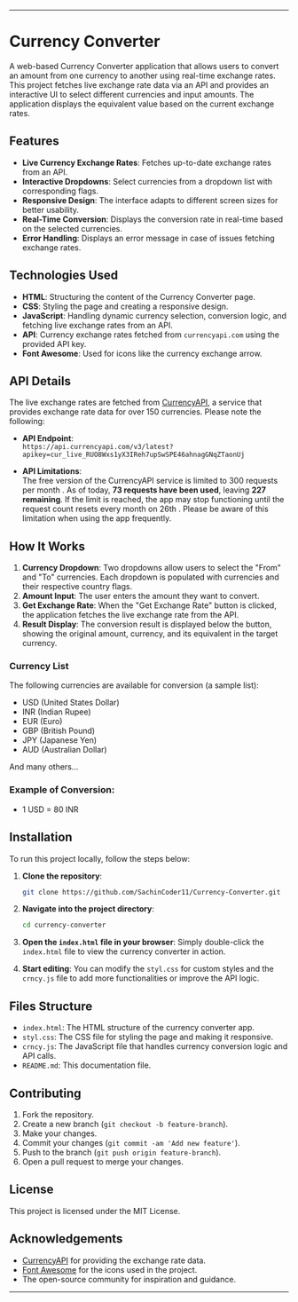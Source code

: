 

---

# Currency Converter

A web-based Currency Converter application that allows users to convert an amount from one currency to another using real-time exchange rates. This project fetches live exchange rate data via an API and provides an interactive UI to select different currencies and input amounts. The application displays the equivalent value based on the current exchange rates.

## Features

- **Live Currency Exchange Rates**: Fetches up-to-date exchange rates from an API.
- **Interactive Dropdowns**: Select currencies from a dropdown list with corresponding flags.
- **Responsive Design**: The interface adapts to different screen sizes for better usability.
- **Real-Time Conversion**: Displays the conversion rate in real-time based on the selected currencies.
- **Error Handling**: Displays an error message in case of issues fetching exchange rates.

## Technologies Used

- **HTML**: Structuring the content of the Currency Converter page.
- **CSS**: Styling the page and creating a responsive design.
- **JavaScript**: Handling dynamic currency selection, conversion logic, and fetching live exchange rates from an API.
- **API**: Currency exchange rates fetched from `currencyapi.com` using the provided API key.
- **Font Awesome**: Used for icons like the currency exchange arrow.

## API Details

The live exchange rates are fetched from [CurrencyAPI](https://currencyapi.com/), a service that provides exchange rate data for over 150 currencies. Please note the following:

- **API Endpoint**:  
  `https://api.currencyapi.com/v3/latest?apikey=cur_live_RUO8Wxs1yX3IReh7upSwSPE46ahnagGNqZTaonUj`

- **API Limitations**:  
  The free version of the CurrencyAPI service is limited to  300 requests per month  . As of today, **73 requests have been used**, leaving **227 remaining**. If the limit is reached, the app may stop functioning until the request count resets every month on 26th . Please be aware of this limitation when using the app frequently.

## How It Works

1. **Currency Dropdown**: Two dropdowns allow users to select the "From" and "To" currencies. Each dropdown is populated with currencies and their respective country flags.
2. **Amount Input**: The user enters the amount they want to convert.
3. **Get Exchange Rate**: When the "Get Exchange Rate" button is clicked, the application fetches the live exchange rate from the API.
4. **Result Display**: The conversion result is displayed below the button, showing the original amount, currency, and its equivalent in the target currency.

### Currency List

The following currencies are available for conversion (a sample list):

- USD (United States Dollar)
- INR (Indian Rupee)
- EUR (Euro)
- GBP (British Pound)
- JPY (Japanese Yen)
- AUD (Australian Dollar)

And many others...

### Example of Conversion:
- 1 USD = 80 INR

## Installation

To run this project locally, follow the steps below:

1. **Clone the repository**:
   ```bash
   git clone https://github.com/SachinCoder11/Currency-Converter.git
   ```

2. **Navigate into the project directory**:
   ```bash
   cd currency-converter
   ```

3. **Open the `index.html` file in your browser**:
   Simply double-click the `index.html` file to view the currency converter in action.

4. **Start editing**: You can modify the `styl.css` for custom styles and the `crncy.js` file to add more functionalities or improve the API logic.

## Files Structure

- `index.html`: The HTML structure of the currency converter app.
- `styl.css`: The CSS file for styling the page and making it responsive.
- `crncy.js`: The JavaScript file that handles currency conversion logic and API calls.
- `README.md`: This documentation file.

## Contributing

1. Fork the repository.
2. Create a new branch (`git checkout -b feature-branch`).
3. Make your changes.
4. Commit your changes (`git commit -am 'Add new feature'`).
5. Push to the branch (`git push origin feature-branch`).
6. Open a pull request to merge your changes.

## License

This project is licensed under the MIT License.

## Acknowledgements

- [CurrencyAPI](https://currencyapi.com/) for providing the exchange rate data.
- [Font Awesome](https://fontawesome.com/) for the icons used in the project.
- The open-source community for inspiration and guidance.

---

